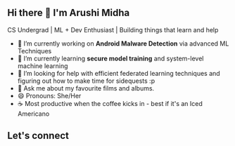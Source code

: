 ## Hi there 👋 I'm Arushi Midha
CS Undergrad | ML + Dev Enthusiast | Building things that learn and help


- 🔭 I’m currently working on **Android Malware Detection** via advanced ML Techniques
- 🌱 I’m currently learning **secure model training** and system-level machine learning
- 🤔 I’m looking for help with efficient federated learning techniques and figuring out how to make time for sidequests :p
- 💬 Ask me about my favourite films and albums.
- 😄 Pronouns: She/Her
- ☕ Most productive when the coffee kicks in - best if it's an Iced Americano

## Let's connect
